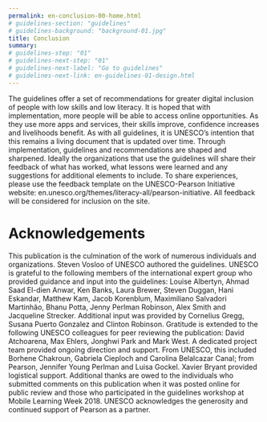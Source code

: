 ```yaml
---
permalink: en-conclusion-00-home.html
# guidelines-section: "guidelines"
# guidelines-background: "background-01.jpg"
title: Conclusion
summary:
# guidelines-step: "01"
# guidelines-next-step: "01"
# guidelines-next-label: "Go to guidelines"
# guidelines-next-link: en-guidelines-01-design.html
---
```


The guidelines offer a set of recommendations for greater digital inclusion of people with low skills and low literacy. It is hoped that with implementation, more people will be able to access online opportunities. As they use more apps and services, their skills improve, confidence increases and livelihoods benefit.
As with all guidelines, it is UNESCO’s intention that this remains a living document that is updated over time. Through implementation, guidelines and recommendations are shaped and sharpened. Ideally the organizations that use the guidelines will share their feedback of what has worked, what lessons were learned and any suggestions for additional elements to include.
To share experiences, please use the feedback template on the UNESCO-Pearson Initiative website: en.unesco.org/themes/literacy-all/pearson-initiative. All feedback will be considered for inclusion on the site.


#  Acknowledgements

This publication is the culmination of the work of numerous individuals and organizations.
Steven Vosloo of UNESCO authored the guidelines.
UNESCO is grateful to the following members of the international expert group who provided guidance and input into the guidelines: Louise Albertyn, Ahmad Saad El-dien Anwar, Ken Banks, Laura Brewer, Steven Duggan, Hani Eskandar, Matthew Kam, Jacob Korenblum, Maximiliano Salvadori Martinhão, Bhanu Potta, Jenny Perlman Robinson, Alex Smith and Jacqueline Strecker. Additional input was provided by Cornelius Gregg, Susana Puerto Gonzalez and Clinton Robinson.
Gratitude is extended to the following UNESCO colleagues for peer reviewing the publication: David Atchoarena, Max Ehlers, Jonghwi Park and Mark West.
A dedicated project team provided ongoing direction and support. From UNESCO, this included Borhene Chakroun, Gabriela Cieploch and Carolina Belalcazar Canal; from Pearson, Jennifer Young Perlman and Luisa Gockel. Xavier Bryant provided logistical support.
Additional thanks are owed to the individuals who submitted comments on this publication when it was posted online for public review and those who participated in the guidelines workshop at Mobile Learning Week 2018.
UNESCO acknowledges the generosity and continued support of Pearson as a partner.
